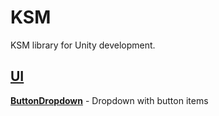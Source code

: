 # KSM

KSM library for Unity development.

## [UI](https://github.com/tkdals9082/KSM/wiki/UI)

**[ButtonDropdown](https://github.com/tkdals9082/KSM/wiki/UI#buttondropdown--dropdown-with-button-items)** - Dropdown with button items <br />
